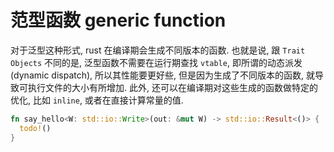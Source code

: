 
# 范型函数 generic function

对于泛型这种形式, rust 在编译期会生成不同版本的函数. 也就是说, 跟 `Trait Objects` 不同的是,
泛型函数不需要在运行期查找 `vtable`, 即所谓的动态派发 (dynamic dispatch), 所以其性能要更好些,
但是因为生成了不同版本的函数, 就导致可执行文件的大小有所增加. 此外, 还可以在编译期对这些生成的函数做特定的优化,
比如 `inline`, 或者在直接计算常量的值.

```rust
fn say_hello<W: std::io::Write>(out: &mut W) -> std::io::Result<()> {
  todo!()
}
```